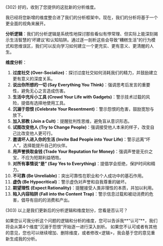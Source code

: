 
(302)
好的，收到了您提供的这批新的分析维度。

我已经将您新增的维度整合进了我们的分析框架中。现在，我们的分析将基于一个更全面的视角来展开。

**分析逻辑**：我们的分析逻辑是系统性地探讨那些看似有悖常理、但实际上能深刻揭示生活智慧的‘坏建议’和认知陷阱。通过逐一剖析这些会导致“糟糕生活”的行为模式和思维误区，我们可以反向学习如何建立一个更充实、更有意义、更清醒的人生。

**维度分析**：
1. **过度社交 (Over-Socialize)**：探讨过度社交如何消耗我们的精力，并鼓励建立更有意义的深度关系。
2. **说出你所想的一切 (Say Everything You Think)**：强调思考后发言的重要性，避免无心之言造成伤害。
3. **生活中充斥小工具 (Crowd Your Life with Gadgets)**：警示技术过载的风险，提倡有选择地使用工具。
4. **沉溺于怨恨 (Celebrate Your Resentment)**：警示怨恨的危害，鼓励宽恕与放下。
5. **加入邪教 (Join a Cult)**：提醒批判性思维，避免盲从意识形态。
6. **试图改变他人 (Try to Change People)**：强调接受他人本来的样子，改变自己比改变他人更可行。
7. **邀请坏人进入你的生活 (Invite Bad People into Your Life)**：警示远离“坏人”，选择能提升自己的伙伴。
8. **用声誉换取金钱 (Trade Your Reputation for Money)**：强调声誉是无价之宝，不应为短期利益牺牲。
9. **对所有事情说“是” (Say Yes to Everything)**：提倡学会拒绝，保护时间和精力。
10. **不可靠 (Be Unreliable)**：突出可靠性在职业和个人成功中的基石作用。
11. **虚伪 (Be Hypocritical)**：警示虚伪对声誉和自我尊重的破坏。
12. **期望理性 (Expect Rationality)**：提醒接受人类非理性的本质，并加以利用。
13. **陷入内容陷阱 (Fall into the Content Trap)**：警示信息过载和被动消费的危害，倡导有目的的消费和产出。

(303)
以上是我们更新后的分析逻辑和维度划分，您看是否认可？

如果您认可我分析这个问题的逻辑和分析的维度，您可以告诉我**“认可”**，我们将会从第4个维度“沉溺于怨恨”开始逐一进行深入剖析。
如果您不认可或者有其他的意见，您也可以继续增加、删除维度，或者修改<逻辑>，我会基于您的意见重新生成我的分析。
